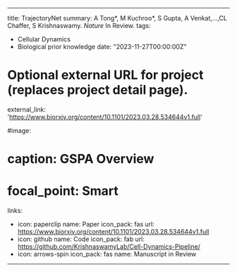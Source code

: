 
---
title: TrajectoryNet
summary: A Tong*, M Kuchroo*, S Gupta, A Venkat,...,CL Chaffer, S Krishnaswamy. *Nature* In Review.
tags:
  - Cellular Dynamics
  - Biological prior knowledge
date: "2023-11-27T00:00:00Z"

# Optional external URL for project (replaces project detail page).
external_link: 'https://www.biorxiv.org/content/10.1101/2023.03.28.534644v1.full'

#image:
#  caption: GSPA Overview
#  focal_point: Smart
links:
  - icon: paperclip
    name: Paper
    icon_pack: fas
    url: https://www.biorxiv.org/content/10.1101/2023.03.28.534644v1.full
  - icon: github
    name: Code
    icon_pack: fab
    url: https://github.com/KrishnaswamyLab/Cell-Dynamics-Pipeline/
  - icon: arrows-spin
    icon_pack: fas
    name: Manuscript in Review
---
